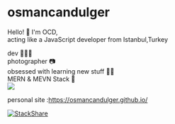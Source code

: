 # osmancandulger


Hello! 🤙 I'm OCD,\
acting like a JavaScript developer from Istanbul,Turkey 

dev 👨🏻‍💻\
photographer 📷\
obsessed with learning new stuff 🏃🏻 \
MERN & MEVN Stack 🥞\
![](https://komarev.com/ghpvc/?username=osmancandulger&color=blue)


personal site :https://osmancandulger.github.io/

[![StackShare](http://img.shields.io/badge/tech-stack-0690fa.svg?style=flat)](https://stackshare.io/osmancandulger/my-stack)
